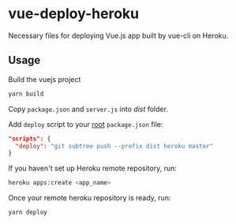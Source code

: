 # vue-deploy-heroku
Necessary files for deploying Vue.js app built by vue-cli on Heroku.
## Usage
Build the vuejs project
```bash
yarn build
```
Copy `package.json` and `server.js` into *dist* folder.

Add `deploy` script to your <u>root</u> `package.json` file:
```json
"scripts": {
  "deploy": "git subtree push --prefix dist heroku master"
}
```
If you haven't set up Heroku remote repository, run:
```bash
heroku apps:create <app_name>
```
Once your remote heroku repository is ready, run:
```bash
yarn deploy
```
